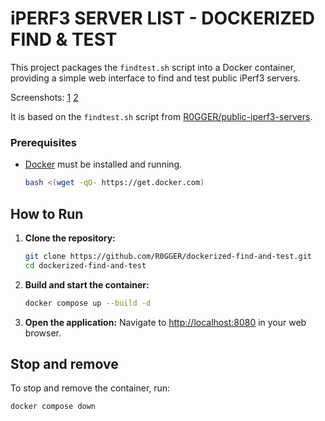 # iPERF3 SERVER LIST - DOCKERIZED FIND & TEST 

This project packages the `findtest.sh` script into a Docker container, providing a simple web interface to find and test public iPerf3 servers.

Screenshots: [1](https://github.com/R0GGER/dockerized-find-and-test/blob/main/screenshots/screenshot_1.png) [2](https://github.com/R0GGER/dockerized-find-and-test/blob/main/screenshots/screenshot_2.png)

It is based on the `findtest.sh` script from [R0GGER/public-iperf3-servers](https://github.com/R0GGER/public-iperf3-servers/blob/main/findtest.sh).

### Prerequisites
- [Docker](https://www.docker.com/get-started) must be installed and running.
  
  ```bash
  bash <(wget -qO- https://get.docker.com)
  ```

## How to Run
1.  **Clone the repository:**
    ```bash
    git clone https://github.com/R0GGER/dockerized-find-and-test.git
    cd dockerized-find-and-test
    ```
    
2.  **Build and start the container:**
    ```bash
    docker compose up --build -d
    ```

3.  **Open the application:**
    Navigate to [http://localhost:8080](http://localhost:8080) in your web browser.

## Stop and remove
To stop and remove the container, run:
```bash
docker compose down
```





